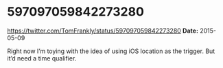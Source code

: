 # 597097059842273280
https://twitter.com/TomFrankly/status/597097059842273280
**Date:** 2015-05-09

Right now I’m toying with the idea of using iOS location as the trigger. But it’d need a time qualifier.
